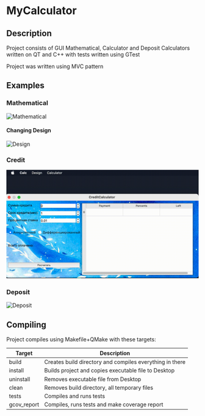 # MyCalculator

## Description

Project consists of GUI Mathematical, Calculator and Deposit Calculators written on QT and C++ with tests written using GTest

Project was written using MVC pattern

## Examples

### Mathematical
![Mathematical](Gif/MathCalc.gif)

#### Changing Design
![Design](Gif/Design.gif)
### Credit
![Credit](Gif/Credit.gif)
### Deposit
![Deposit](Gif/Deposit.gif)
## Compiling

Project compiles using Makefile+QMake with these targets:

Target | Description
--- | ---
build | Creates build directory and compiles everything in there
install | Builds project and copies executable file to Desktop
uninstall | Removes executable file from Desktop
clean | Removes build directory, all temporary files
tests | Compiles and runs tests
gcov_report | Compiles, runs tests and make coverage report



